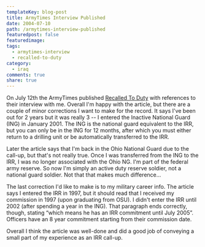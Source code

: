```yaml
---
templateKey: blog-post
title: ArmyTimes Interview Published
date: 2004-07-10
path: /armytimes-interview-published
featuredpost: false
featuredimage:
tags:
  - armytimes-interview
  - recalled-to-duty
category:
  - iraq
comments: true
share: true
---
```


On July 12th the ArmyTimes published [Recalled To Duty](http://www.armytimes.com/story.php?f=0-ARMYPAPER-3062457.php) with references to their interview with me. Overall I'm happy with the article, but there are a couple of minor corrections I want to make for the record. It says I've been out for 2 years but it was really 3 -- I entered the Inactive National Guard (ING) in January 2001. The ING is the national guard equivalent to the IRR, but you can only be in the ING for 12 months, after which you must either return to a drilling unit or be automatically transferred to the IRR.

Later the article says that I'm back in the Ohio National Guard due to the call-up, but that's not really true. Once I was transferred from the ING to the IRR, I was no longer associated with the Ohio NG. I'm part of the federal army reserve. So now I'm simply an active duty reserve soldier, not a national guard soldier. Not that that makes much difference...

The last correction I'd like to make is to my military career info. The article says I entered the IRR in 1997, but it should read that I received my commission in 1997 (upon graduating from OSU). I didn't enter the IRR until 2002 (after spending a year in the ING). That paragraph ends correctly, though, stating “which means he has an IRR commitment until July 2005”. Officers have an 8 year commitment starting from their commission date.

Overall I think the article was well-done and did a good job of conveying a small part of my experience as an IRR call-up.
